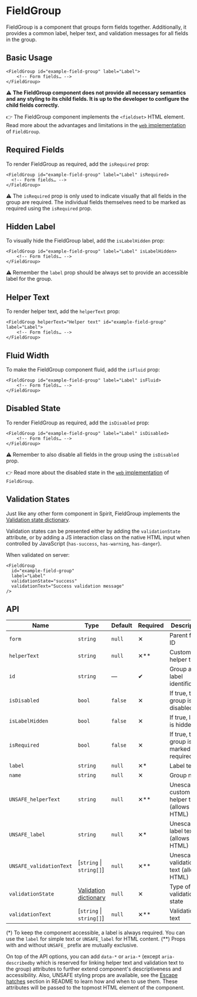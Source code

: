 # FieldGroup

FieldGroup is a component that groups form fields together. Additionally, it provides a common label, helper text, and
validation messages for all fields in the group.

## Basic Usage

```twig
<FieldGroup id="example-field-group" label="Label">
    <!-- Form fields… -->
</FieldGroup>
```

⚠️ **The FieldGroup component does not provide all necessary semantics and any styling to its child fields. It is up
to the developer to configure the child fields correctly.**

👉 The FieldGroup component implements the `<fieldset>` HTML element. Read more about the advantages and limitations in
the [`web` implementation][gh-web-field-group-html] of `FieldGroup`.

## Required Fields

To render FieldGroup as required, add the `isRequired` prop:

```twig
<FieldGroup id="example-field-group" label="Label" isRequired>
  <!-- Form fields… -->
</FieldGroup>
```

⚠️ The `isRequired` prop is only used to indicate visually that all fields in the group are required. The individual
fields themselves need to be marked as required using the `isRequired` prop.

## Hidden Label

To visually hide the FieldGroup label, add the `isLabelHidden` prop:

```twig
<FieldGroup id="example-field-group" label="Label" isLabelHidden>
    <!-- Form fields… -->
</FieldGroup>
```

⚠️ Remember the `label` prop should be always set to provide an accessible label for the group.

## Helper Text

To render helper text, add the `helperText` prop:

```twig
<FieldGroup helperText="Helper text" id="example-field-group" label="Label">
    <!-- Form fields… -->
</FieldGroup>
```

## Fluid Width

To make the FieldGroup component fluid, add the `isFluid` prop:

```twig
<FieldGroup id="example-field-group" label="Label" isFluid>
    <!-- Form fields… -->
</FieldGroup>
```

## Disabled State

To render FieldGroup as required, add the `isDisabled` prop:

```twig
<FieldGroup id="example-field-group" label="Label" isDisabled>
    <!-- Form fields… -->
</FieldGroup>
```

⚠️ Remember to also disable all fields in the group using the `isDisabled` prop.

👉 Read more about the disabled state in the [`web` implementation][gh-web-field-group-disabled] of `FieldGroup`.

## Validation States

Just like any other form component in Spirit, FieldGroup implements the
[Validation state dictionary][dictionary-validation].

Validation states can be presented either by adding the `validationState` attribute, or by adding a JS interaction class
on the native HTML input when controlled by JavaScript (`has-success`, `has-warning`, `has-danger`).

When validated on server:

```twig
<FieldGroup
  id="example-field-group"
  label="Label"
  validationState="success"
  validationText="Success validation message"
/>
```

## API

| Name                    | Type                                           | Default | Required | Description                                |
| ----------------------- | ---------------------------------------------- | ------- | -------- | ------------------------------------------ |
| `form`                  | `string`                                       | `null`  | ✕        | Parent form ID                             |
| `helperText`            | `string`                                       | `null`  | ✕\*\*    | Custom helper text                         |
| `id`                    | `string`                                       | —       | ✔        | Group and label identification             |
| `isDisabled`            | `bool`                                         | `false` | ✕        | If true, the group is disabled             |
| `isLabelHidden`         | `bool`                                         | `false` | ✕        | If true, label is hidden                   |
| `isRequired`            | `bool`                                         | `false` | ✕        | If true, the group is marked as required   |
| `label`                 | `string`                                       | `null`  | ✕\*      | Label text                                 |
| `name`                  | `string`                                       | `null`  | ✕        | Group name                                 |
| `UNSAFE_helperText`     | `string`                                       | `null`  | ✕\*\*    | Unescaped custom helper text (allows HTML) |
| `UNSAFE_label`          | `string`                                       | `null`  | ✕\*      | Unescaped label text (allows HTML)         |
| `UNSAFE_validationText` | [`string` \| `string[]`]                       | `null`  | ✕\*\*    | Unescaped validation text (allows HTML)    |
| `validationState`       | [Validation dictionary][dictionary-validation] | `null`  | ✕        | Type of validation state                   |
| `validationText`        | [`string` \| `string[]`]                       | `null`  | ✕\*\*    | Validation text                            |

(\*) To keep the component accessible, a label is always required. You can use the `label` for simple text or `UNSAFE_label` for HTML content.
(\*\*) Props with and without `UNSAFE_` prefix are mutually exclusive.

On top of the API options, you can add `data-*` or `aria-*` (except `aria-describedby` which is reserved for linking
helper text and validation text to the group) attributes to further extend component's descriptiveness and
accessibility. Also, UNSAFE styling props are available, see the [Escape hatches][escape-hatches] section in README to
learn how and when to use them. These attributes will be passed to the topmost HTML element of the component.

[gh-web-field-group-html]: https://github.com/lmc-eu/spirit-design-system/tree/main/packages/web/src/scss/components/FieldGroup#html-semantics
[gh-web-field-group-disabled]: https://github.com/lmc-eu/spirit-design-system/tree/main/packages/web/src/scss/components/FieldGroup#disabled-state
[dictionary-validation]: https://github.com/lmc-eu/spirit-design-system/blob/main/docs/DICTIONARIES.md#validation
[escape-hatches]: https://github.com/lmc-eu/spirit-design-system/tree/main/packages/web-twig/README.md#escape-hatches
